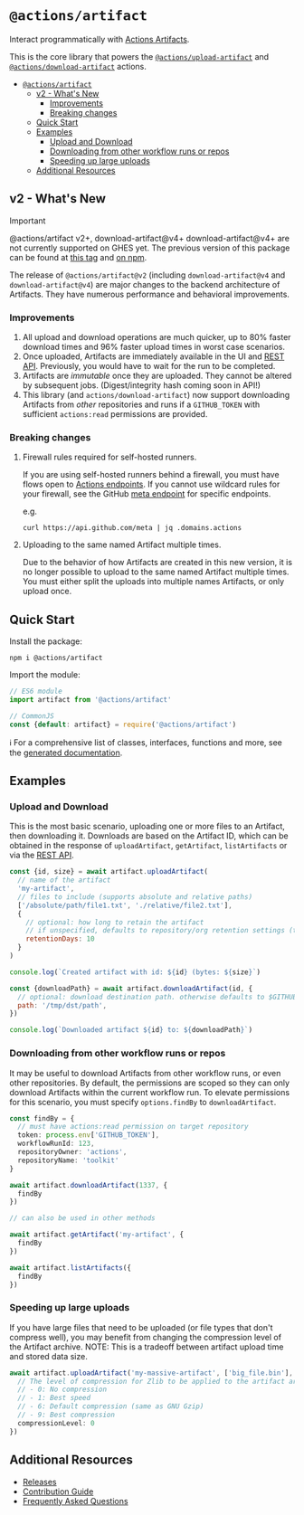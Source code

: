 # `@actions/artifact`

Interact programmatically with [Actions Artifacts](https://docs.github.com/en/actions/using-workflows/storing-workflow-data-as-artifacts).

This is the core library that powers the [`@actions/upload-artifact`](https://github.com/actions/upload-artifact) and [`@actions/download-artifact`](https://github.com/actions/download-artifact) actions.


- [`@actions/artifact`](#actionsartifact)
  - [v2 - What's New](#v2---whats-new)
    - [Improvements](#improvements)
    - [Breaking changes](#breaking-changes)
  - [Quick Start](#quick-start)
  - [Examples](#examples)
    - [Upload and Download](#upload-and-download)
    - [Downloading from other workflow runs or repos](#downloading-from-other-workflow-runs-or-repos)
    - [Speeding up large uploads](#speeding-up-large-uploads)
  - [Additional Resources](#additional-resources)

## v2 - What's New

> [!IMPORTANT]
> @actions/artifact v2+, download-artifact@v4+ download-artifact@v4+ are not currently supported on GHES yet. The previous version of this package can be found at [this tag](https://github.com/actions/toolkit/tree/@actions/artifact@1.1.2/packages/artifact) and [on npm](https://www.npmjs.com/package/@actions/artifact/v/1.1.2).

The release of `@actions/artifact@v2` (including `download-artifact@v4` and `download-artifact@v4`) are major changes to the backend architecture of Artifacts. They have numerous performance and behavioral improvements.

### Improvements

1. All upload and download operations are much quicker, up to 80% faster download times and 96% faster upload times in worst case scenarios.
2. Once uploaded, Artifacts are immediately available in the UI and [REST API](https://docs.github.com/en/rest/actions/artifacts). Previously, you would have to wait for the run to be completed.
3. Artifacts are _immutable_ once they are uploaded. They cannot be altered by subsequent jobs. (Digest/integrity hash coming soon in API!)
4. This library (and `actions/download-artifact`) now support downloading Artifacts from _other_ repositories and runs if a `GITHUB_TOKEN` with sufficient `actions:read` permissions are provided.

### Breaking changes

1. Firewall rules required for self-hosted runners.

    If you are using self-hosted runners behind a firewall, you must have flows open to [Actions endpoints](https://docs.github.com/en/actions/hosting-your-own-runners/managing-self-hosted-runners/about-self-hosted-runners#communication-between-self-hosted-runners-and-github). If you cannot use wildcard rules for your firewall, see the GitHub [meta endpoint](https://api.github.com/meta) for specific endpoints.

    e.g.

    ```
    curl https://api.github.com/meta | jq .domains.actions
    ```

2. Uploading to the same named Artifact multiple times.

    Due to the behavior of how Artifacts are created in this new version, it is no longer possible to upload to the same named Artifact multiple times. You must either split the uploads into multiple names Artifacts, or only upload once.

## Quick Start

Install the package:

```
npm i @actions/artifact
```

Import the module:

```js
// ES6 module
import artifact from '@actions/artifact'

// CommonJS
const {default: artifact} = require('@actions/artifact')
```

ℹ️ For a comprehensive list of classes, interfaces, functions and more, see the [generated documentation](./docs/generated/README.md).

## Examples

### Upload and Download

This is the most basic scenario, uploading one or more files to an Artifact, then downloading it. Downloads are based on the Artifact ID, which can be obtained in the response of `uploadArtifact`, `getArtifact`, `listArtifacts` or via the [REST API](https://docs.github.com/en/rest/actions/artifacts).

```js
const {id, size} = await artifact.uploadArtifact(
  // name of the artifact
  'my-artifact',
  // files to include (supports absolute and relative paths)
  ['/absolute/path/file1.txt', './relative/file2.txt'],
  {
    // optional: how long to retain the artifact
    // if unspecified, defaults to repository/org retention settings (the limit of this value)
    retentionDays: 10
  }
)

console.log(`Created artifact with id: ${id} (bytes: ${size}`)

const {downloadPath} = await artifact.downloadArtifact(id, {
  // optional: download destination path. otherwise defaults to $GITHUB_WORKSPACE
  path: '/tmp/dst/path',
})

console.log(`Downloaded artifact ${id} to: ${downloadPath}`)
```

### Downloading from other workflow runs or repos

It may be useful to download Artifacts from other workflow runs, or even other repositories. By default, the permissions are scoped so they can only download Artifacts within the current workflow run. To elevate permissions for this scenario, you must specify `options.findBy` to `downloadArtifact`.

```ts
const findBy = {
  // must have actions:read permission on target repository
  token: process.env['GITHUB_TOKEN'],
  workflowRunId: 123,
  repositoryOwner: 'actions',
  repositoryName: 'toolkit'
}

await artifact.downloadArtifact(1337, {
  findBy
})

// can also be used in other methods

await artifact.getArtifact('my-artifact', {
  findBy
})

await artifact.listArtifacts({
  findBy
})
```

### Speeding up large uploads

If you have large files that need to be uploaded (or file types that don't compress well), you may benefit from changing the compression level of the Artifact archive. NOTE: This is a tradeoff between artifact upload time and stored data size.

```ts
await artifact.uploadArtifact('my-massive-artifact', ['big_file.bin'], {
  // The level of compression for Zlib to be applied to the artifact archive.
  // - 0: No compression
  // - 1: Best speed
  // - 6: Default compression (same as GNU Gzip)
  // - 9: Best compression
  compressionLevel: 0
})
```

## Additional Resources

- [Releases](./RELEASES.md)
- [Contribution Guide](./CONTRIBUTIONS.md)
- [Frequently Asked Questions](./docs/faq.md)
